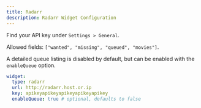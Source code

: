```yaml
---
title: Radarr
description: Radarr Widget Configuration
---
```


Find your API key under `Settings > General`.

Allowed fields: `["wanted", "missing", "queued", "movies"]`.

A detailed queue listing is disabled by default, but can be enabled with the `enableQueue` option.

```yaml
widget:
  type: radarr
  url: http://radarr.host.or.ip
  key: apikeyapikeyapikeyapikeyapikey
  enableQueue: true # optional, defaults to false
```

